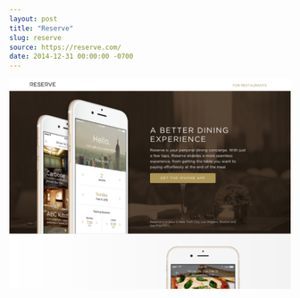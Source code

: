```yaml
---
layout: post
title: "Reserve"
slug: reserve
source: https://reserve.com/
date: 2014-12-31 00:00:00 -0700
---
```


<img src="/assets/img/screenshots/reserve.jpg">
